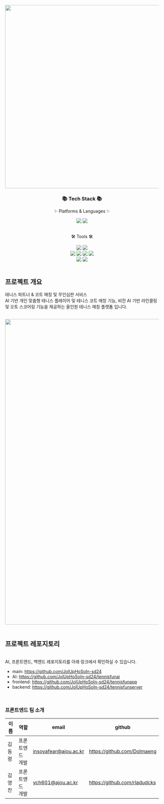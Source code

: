 

<div align=center>
	<img src="https://github.com/JolUpHoSoIn-sd24/.github/assets/62142245/459839e8-823b-4d6e-8cce-4a970b85a81e" width=600>
</div>
<div align=center>
	<h3>📚 Tech Stack 📚</h3>
	<p>✨ Platforms & Languages ✨</p>
</div>
<div align="center">
	<img src="https://img.shields.io/badge/Flutter-02569B?style=for-the-badge&logo=Flutter&logoColor=white " />
	<img src="https://img.shields.io/badge/Dart-0175C2?style=for-the-badge&logo=Dart&logoColor=white " />
	<br/>
</div>
<br>
<div align=center>
	<p>🛠 Tools 🛠</p>
</div>
<div align=center>
	<img src="https://img.shields.io/badge/intellijidea-2C2255?style=for-the-badge&logo=intellijidea&logoColor=white" />
	<img src="https://img.shields.io/badge/github-181717?style=for-the-badge&logo=github&logoColor=white" />
	<br/>
	<img src="https://img.shields.io/badge/androidstudio-3DDC84?style=for-the-badge&logo=androidstudio&logoColor=white " />
	<img src="https://img.shields.io/badge/visualstudiocode-007ACC?style=for-the-badge&logo=visualstudiocode&logoColor=white " />
	<img src="https://img.shields.io/badge/Xcode-007ACC?style=for-the-badge&logo=Xcode&logoColor=white" />
 	<img src="https://img.shields.io/badge/Figma-F24E1E?style=for-the-badge&logo=Figma&logoColor=white" />
	<br/>
 	<img src="https://img.shields.io/badge/notion-000000?style=for-the-badge&logo=notion&logoColor=white" />
  	<img src="https://img.shields.io/badge/slack-4A154B?style=for-the-badge&logo=slack&logoColor=white" />
</div>
<br>

## 프로젝트 개요
테니스 파트너 & 코트 매칭 및 무인심판 서비스
<br/>
AI 기반 개인 맞춤형 테니스 플레이어 및 테니스 코트 매칭 기능, 비전 AI 기반 라인콜링 및 오토 스코어링 기능을 제공하는 올인원 테니스 매칭 플랫폼 입니다.
<br/>
<br/>
<div align="center">
	<img src="https://github.com/JolUpHoSoIn-sd24/.github/assets/62142245/91447a54-5d6e-403f-af39-710571fa68d6" width="1000">
</div>
<br/>


## 프로젝트 레포지토리
<br/>
AI, 프론트엔드, 백엔드 레포지토리를 아래 링크에서 확인하실 수 있습니다.
<br/>

- main: https://github.com/JolUpHoSoIn-sd24
- AI: https://github.com/JolUpHoSoIn-sd24/tennisfunai
- frontend: https://github.com/JolUpHoSoIn-sd24/tennisfunapp
- backend: https://github.com/JolUpHoSoIn-sd24/tennisfunserver

<br/>

### 프론트엔드 팀 소개

|이름|역할|email|github|
|---|---|---|---|
|김동령|프론트엔드 개발|insoyafear@ajou.ac.kr|https://github.com/Dolmaeng|
|김영찬|프론트엔드 개발|ych601@ajou.ac.kr|https://github.com/rladudcks|

<br/>
